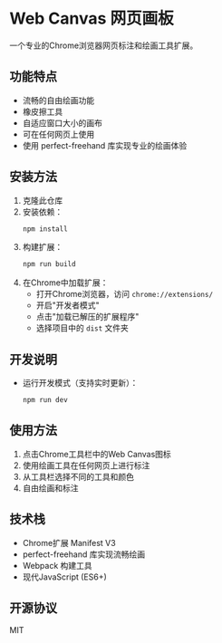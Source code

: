 # Web Canvas 网页画板

一个专业的Chrome浏览器网页标注和绘画工具扩展。

## 功能特点

- 流畅的自由绘画功能
- 橡皮擦工具
- 自适应窗口大小的画布
- 可在任何网页上使用
- 使用 perfect-freehand 库实现专业的绘画体验

## 安装方法

1. 克隆此仓库
2. 安装依赖：
   ```bash
   npm install
   ```
3. 构建扩展：
   ```bash
   npm run build
   ```
4. 在Chrome中加载扩展：
   - 打开Chrome浏览器，访问 `chrome://extensions/`
   - 开启"开发者模式"
   - 点击"加载已解压的扩展程序"
   - 选择项目中的 `dist` 文件夹

## 开发说明

- 运行开发模式（支持实时更新）：
  ```bash
  npm run dev
  ```

## 使用方法

1. 点击Chrome工具栏中的Web Canvas图标
2. 使用绘画工具在任何网页上进行标注
3. 从工具栏选择不同的工具和颜色
4. 自由绘画和标注

## 技术栈

- Chrome扩展 Manifest V3
- perfect-freehand 库实现流畅绘画
- Webpack 构建工具
- 现代JavaScript (ES6+)

## 开源协议

MIT
